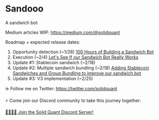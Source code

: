 # Sandooo

A sandwich bot

Medium articles WIP:
https://medium.com/@solidquant

Roadmap + expected release dates:
1. Opportunity detection (~1/28)
[100 Hours of Building a Sandwich Bot](https://medium.com/@solidquant/100-hours-of-building-a-sandwich-bot-a89235281da3)
2. Execution (~2/4)
[Let's See If our Sandwich Bot Really Works](https://medium.com/@solidquant/lets-see-if-our-sandwich-bot-really-works-9546c49059bd)
3. Update #1: Stablecoin sandwich (~2/18)
4. Update #2: Multiple sandwich bundling (~2/18)
[Adding Stablecoin Sandwiches and Group Bundling to improve our sandwich bot](https://medium.com/@solidquant/adding-stablecoin-sandwiches-and-group-bundling-to-improve-our-sandwich-bot-2037cf741f77)
5. Update #3: V3 implementation (~2/25)

☕ Follow me on Twitter:
https://twitter.com/solidquant

⚡️ Come join our Discord community to take this journey together:

[👨‍👩‍👦‍👦 Join the Solid Quant Discord Server!](https://discord.com/invite/e6KpjTQP98)